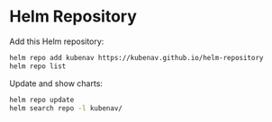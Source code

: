 # Helm Repository

Add this Helm repository:

```sh
helm repo add kubenav https://kubenav.github.io/helm-repository
helm repo list
```

Update and show charts:

```sh
helm repo update
helm search repo -l kubenav/
```
